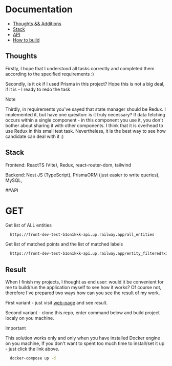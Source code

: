 # Documentation

+ [Thoughts && Additions](#Thoughts)
+ [Stack](#Stack)
+ [API](#API)
+ [How to build](#Result)


## Thoughts

Firstly, I hope that I understood all tasks correctly and completed them according to the specified requirements :)

Secondly, is it ok if I used Prisma in this project? Hope this is not a big deal, if it is - I ready to redo the task

> [!NOTE]
> 
> Thirdly, in requirements you've sayed that state manager should be Redux. I implemented it, but have one quesiton: is it truly necessary? If data fetching occurs within a single component - in this component you use it, you don't bother about sharing it with other components. I think that it is overhead to use Redux in this small test task. Nevertheless, it is the best way to see how candidate can deal with it :)

## Stack

Frontend: ReactTS (Vite), Redux, react-router-dom, tailwind 

Backend: Nest JS (TypeScript), PrismaORM (just easier to write queries), MySQL, 


##API

# GET

Get list of ALL entities
```cmd
  https://front-dev-test-b1on1kkk-api.up.railway.app/all_entities
```

Get list of matched points and the list of matched labels
```cmd
  https://front-dev-test-b1on1kkk-api.up.railway.app/entity_filtered?x1=[value]&x2=[value]&y1=[value]&y2=[value]
```


## Result

When I finish my projects, I thought as end user: would it be convenient for me to build/run the application myself to see how it works? Of course not, therefore I've prepared two ways how can you see the result of my work.

First variant - just visit [web-page](https://frontdevtestforjun.netlify.app/) and see result.

Second variant - clone this repo, enter command below and build project localy on you machine. 

> [!IMPORTANT]
>
> This solution works only and only when you have installed Docker engine on you machine, If you don't want to spent too much time to install/set it up - just click the link above.

```cmd
  docker-compose up -d
```
